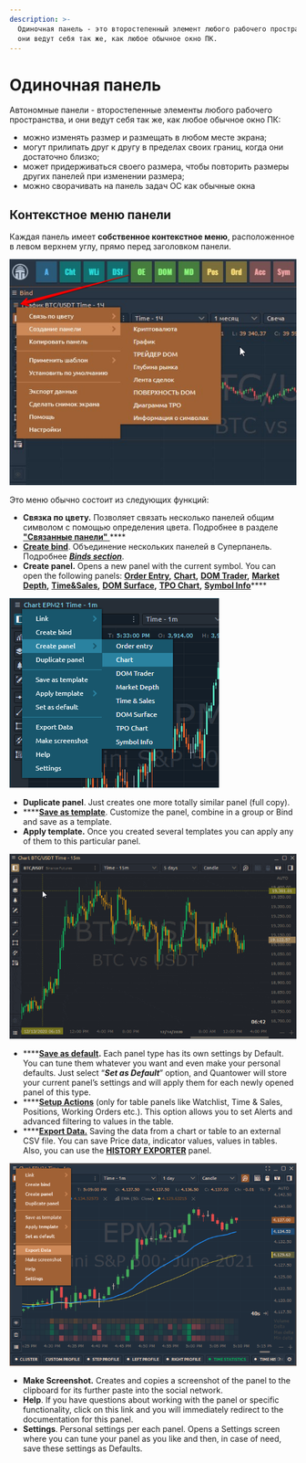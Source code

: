 ```yaml
---
description: >-
  Одиночная панель - это второстепенный элемент любого рабочего пространства, и
  они ведут себя так же, как любое обычное окно ПК.
---
```


# Одиночная панель

Автономные панели - второстепенные элементы любого рабочего пространства, и они ведут себя так же, как любое обычное окно ПК:

* можно изменять размер и размещать в любом месте экрана;
* могут прилипать друг к другу в пределах своих границ, когда они достаточно близко;
* может придерживаться своего размера, чтобы повторить размеры других панелей при изменении размера;
* можно сворачивать на панель задач ОС как обычные окна

## Контекстное меню панели

Каждая панель имеет **собственное контекстное меню**, расположенное в левом верхнем углу, прямо перед заголовком панели.

![](../.gitbook/assets/menyu-paneli.png)

Это меню обычно состоит из следующих функций:

* **Связка по цвету.** Позволяет связать несколько панелей общим символом с помощью определения цвета. Подробнее в разделе [**"Связанные панели"** ](https://app.gitbook.com/@quantower/s/quantower-ru/~/drafts/-Ma7xTODeGYMgEpmiuQ-/general-settings/link-panels)\*\*\*\*
* [**Create bind**](binds.md). Объединение нескольких панелей в Суперпанель. Подробнее [_**Binds section**_](binds.md).
* **Create panel.** Opens a new panel with the current symbol.  You can open the following panels: [**Order Entry**](../trading-panels/order-entry/)**,** [**Chart**](../analytics-panels/chart/)**,** [**DOM Trader**](../trading-panels/dom-trader/)**,** [**Market Depth**](../trading-panels/market-depth.md)**,** [**Time&Sales**](../analytics-panels/time-and-sales.md)**,** [**DOM Surface**](../analytics-panels/dom-surface.md)**,** [**TPO Chart**](../analytics-panels/tpo-chart.md)**,** [**Symbol Info**](../informational-panels/symbol-info.md)\*\*\*\*

![Open a new panel with the current symbol](../.gitbook/assets/image%20%28133%29.png)

* **Duplicate panel**. Just creates one more totally similar panel \(full copy\).
* \*\*\*\*[**Save as template**](templates.md). Customize the panel, combine in a group or Bind and save as a template.
* **Apply template.** Once you created several templates you can apply any of them to this particular panel.

![](../.gitbook/assets/templates.gif)

* \*\*\*\*[**Save as default**](set-as-default.md)**.** Each panel type has its own settings by Default. You can tune them whatever you want and even make your personal defaults. Just select “_**Set as Default**_” option, and Quantower will store your current panel’s settings and will apply them for each newly opened panel of this type.
* \*\*\*\*[**Setup Actions**](setup-actions-and-advanced-filters.md) \(only for table panels like Watchlist, Time & Sales, Positions, Working Orders etc.\). This option allows you to set Alerts and advanced filtering to values in the table.
* \*\*\*\*[**Export Data.**](../miscellaneous-panels/history-exporter.md#how-to-export-historical-data-via-other-panels) Saving the data from a chart or table to an external CSV file. You can save Price data, indicator values, values in tables. Also, you can use the [**HISTORY EXPORTER**](../miscellaneous-panels/history-exporter.md) panel.

![](../.gitbook/assets/image%20%28207%29.png)

* **Make Screenshot.** Creates and copies a screenshot of the panel to the clipboard for its further paste into the social network.
* **Help**. If you have questions about working with the panel or specific functionality, click on this link and you will immediately redirect to the documentation for this panel.
* **Settings**. Personal settings per each panel. Opens a Settings screen where you can tune your panel as you like and then, in case of need, save these settings as Defaults.

